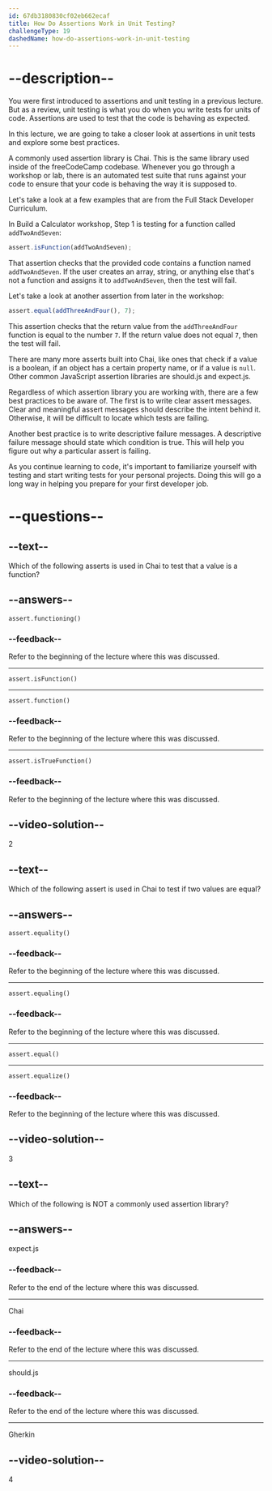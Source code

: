 ```yaml
---
id: 67db3180830cf02eb662ecaf
title: How Do Assertions Work in Unit Testing?
challengeType: 19
dashedName: how-do-assertions-work-in-unit-testing
---
```


# --description--

You were first introduced to assertions and unit testing in a previous lecture. But as a review, unit testing is what you do when you write tests for units of code. Assertions are used to test that the code is behaving as expected.

In this lecture, we are going to take a closer look at assertions in unit tests and explore some best practices.

A commonly used assertion library is Chai. This is the same library used inside of the freeCodeCamp codebase. Whenever you go through a workshop or lab, there is an automated test suite that runs against your code to ensure that your code is behaving the way it is supposed to.

Let's take a look at a few examples that are from the Full Stack Developer Curriculum.

In Build a Calculator workshop, Step 1 is testing for a function called `addTwoAndSeven`:

```js
assert.isFunction(addTwoAndSeven);
```

That assertion checks that the provided code contains a function named `addTwoAndSeven`. If the user creates an array, string, or anything else that's not a function and assigns it to `addTwoAndSeven`, then the test will fail.

Let's take a look at another assertion from later in the workshop:

```js
assert.equal(addThreeAndFour(), 7);
```

This assertion checks that the return value from the `addThreeAndFour` function is equal to the number `7`. If the return value does not equal `7`, then the test will fail.

There are many more asserts built into Chai, like ones that check if a value is a boolean, if an object has a certain property name, or if a value is `null`. Other common JavaScript assertion libraries are should.js and expect.js.

Regardless of which assertion library you are working with, there are a few best practices to be aware of. The first is to write clear assert messages. Clear and meaningful assert messages should describe the intent behind it. Otherwise, it will be difficult to locate which tests are failing.

Another best practice is to write descriptive failure messages. A descriptive failure message should state which condition is true. This will help you figure out why a particular assert is failing.

As you continue learning to code, it's important to familiarize yourself with testing and start writing tests for your personal projects. Doing this will go a long way in helping you prepare for your first developer job.

# --questions--

## --text--

Which of the following asserts is used in Chai to test that a value is a function?

## --answers--

`assert.functioning()`

### --feedback--

Refer to the beginning of the lecture where this was discussed.

---

`assert.isFunction()`

---

`assert.function()`

### --feedback--

Refer to the beginning of the lecture where this was discussed.

---

`assert.isTrueFunction()`

### --feedback--

Refer to the beginning of the lecture where this was discussed.

## --video-solution--

2

## --text--

Which of the following assert is used in Chai to test if two values are equal?

## --answers--

`assert.equality()`

### --feedback--

Refer to the beginning of the lecture where this was discussed.

---

`assert.equaling()`

### --feedback--

Refer to the beginning of the lecture where this was discussed.

---

`assert.equal()`

---

`assert.equalize()`

### --feedback--

Refer to the beginning of the lecture where this was discussed.

## --video-solution--

3

## --text--

Which of the following is NOT a commonly used assertion library?

## --answers--

expect.js

### --feedback--

Refer to the end of the lecture where this was discussed.

---

Chai

### --feedback--

Refer to the end of the lecture where this was discussed.

---

should.js

### --feedback--

Refer to the end of the lecture where this was discussed.

---

Gherkin

## --video-solution--

4
